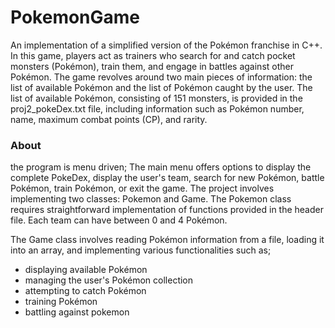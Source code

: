 # PokemonGame

An implementation of a simplified version of the Pokémon franchise in C++. 
In this game, players act as trainers who search for and catch pocket monsters (Pokémon), train them, and engage in battles against other Pokémon.
The game revolves around two main pieces of information: the list of available Pokémon and the list of Pokémon caught by the user. 
The list of available Pokémon, consisting of 151 monsters, is provided in the proj2_pokeDex.txt file, including information such as Pokémon number, name, maximum combat points (CP), and rarity.

### About

the program is menu driven; 
The main menu offers options to display the complete PokeDex, display the user's team, search for new Pokémon, battle Pokémon, train Pokémon, or exit the game.
The project involves implementing two classes: Pokemon and Game. The Pokemon class requires straightforward implementation of functions provided in the header file. 
Each team can have between 0 and 4 Pokémon.

The Game class involves reading Pokémon information from a file, loading it into an array, and implementing various functionalities such as;
  - displaying available Pokémon
  - managing the user's Pokémon collection
  - attempting to catch Pokémon
  - training Pokémon
  - battling against pokemon



